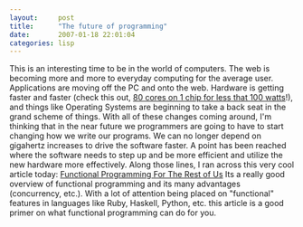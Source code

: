 ```yaml
---
layout:     post
title:      "The future of programming"
date:       2007-01-18 22:01:04
categories: lisp
---
```

This is an interesting time to be in the world of computers. The web is becoming more and more to everyday computing for the average user. Applications are moving off the PC and onto the web. Hardware is getting faster and faster (check this out, [80 cores on 1 chip for less that 100 watts](http://www.ddj.com/dept/64bit/196901294?cid=RSSfeed_DDJ_All)!), and things like Operating Systems are beginning to take a back seat in the grand scheme of things. With all of these changes coming around, I'm thinking that in the near future we programmers are going to have to start changing how we write our programs. We can no longer depend on gigahertz increases to drive the software faster. A point has been reached where the software needs to step up and be more efficient and utilize the new hardware more effectively. Along those lines, I ran across this very cool article today: [Functional Programming For The Rest of Us](http://www.defmacro.org/ramblings/fp.html) Its a really good overview of functional programming and its many advantages (concurrency, etc.). With a lot of attention being placed on "functional" features in languages like Ruby, Haskell, Python, etc. this article is a good primer on what functional programming can do for you.

